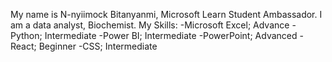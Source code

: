 My name is N-nyiimock Bitanyanmi, Microsoft Learn Student Ambassador. I am a data analyst, Biochemist.
My Skills:
-Microsoft Excel; Advance
-Python; Intermediate
-Power BI; Intermediate
-PowerPoint; Advanced
-React; Beginner
-CSS; Intermediate
